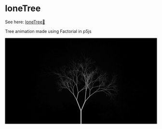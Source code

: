 # loneTree

See here: [loneTree🌳](https://theflameguy.github.io/loneTree/)

Tree animation made using Factorial in p5js

![preview](https://github.com/theflameguy/loneTree/blob/main/tree%20preview.png)

